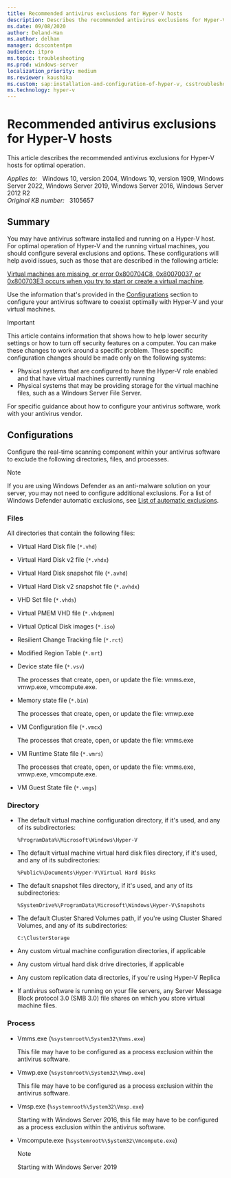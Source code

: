 ```yaml
---
title: Recommended antivirus exclusions for Hyper-V hosts
description: Describes the recommended antivirus exclusions for Hyper-V hosts. The purpose is for optimal operation of Hyper-V and the running virtual machines.
ms.date: 09/08/2020
author: Deland-Han
ms.author: delhan
manager: dcscontentpm
audience: itpro
ms.topic: troubleshooting
ms.prod: windows-server
localization_priority: medium
ms.reviewer: kaushika
ms.custom: sap:installation-and-configuration-of-hyper-v, csstroubleshoot
ms.technology: hyper-v
---
```

# Recommended antivirus exclusions for Hyper-V hosts

This article describes the recommended antivirus exclusions for Hyper-V hosts for optimal operation.

_Applies to:_ &nbsp; Windows 10, version 2004, Windows 10, version 1909, Windows Server 2022, Windows Server 2019, Windows Server 2016, Windows Server 2012 R2  
_Original KB number:_ &nbsp; 3105657

## Summary

You may have antivirus software installed and running on a Hyper-V host. For optimal operation of Hyper-V and the running virtual machines, you should configure several exclusions and options. These configurations will help avoid issues, such as those that are described in the following article:

[Virtual machines are missing, or error 0x800704C8, 0x80070037, or 0x800703E3 occurs when you try to start or create a virtual machine](https://support.microsoft.com/help/961804).

Use the information that's provided in the [Configurations](#configurations) section to configure your antivirus software to coexist optimally with Hyper-V and your virtual machines.

> [!IMPORTANT]
> This article contains information that shows how to help lower security settings or how to turn off security features on a computer. You can make these changes to work around a specific problem. These specific configuration changes should be made only on the following systems:
>
> - Physical systems that are configured to have the Hyper-V role enabled and that have virtual machines currently running
> - Physical systems that may be providing storage for the virtual machine files, such as a Windows Server File Server.

For specific guidance about how to configure your antivirus software, work with your antivirus vendor.

## Configurations

Configure the real-time scanning component within your antivirus software to exclude the following directories, files, and processes.

> [!NOTE]
> If you are using Windows Defender as an anti-malware solution on your server, you may not need to configure additional exclusions. For a list of Windows Defender automatic exclusions, see [List of automatic exclusions](/windows/security/threat-protection/windows-defender-antivirus/configure-server-exclusions-windows-defender-antivirus#list-of-automatic-exclusions).

### Files

All directories that contain the following files:

- Virtual Hard Disk file (`*.vhd`)

- Virtual Hard Disk v2 file (`*.vhdx`)

- Virtual Hard Disk snapshot file (`*.avhd`)

- Virtual Hard Disk v2 snapshot file (`*.avhdx`)

- VHD Set file (`*.vhds`)

- Virtual PMEM VHD file (`*.vhdpmem`)

- Virtual Optical Disk images (`*.iso`)

- Resilient Change Tracking file (`*.rct`)
- Modified Region Table (`*.mrt`)
- Device state file (`*.vsv`)

    The processes that create, open, or update the file: vmms.exe, vmwp.exe, vmcompute.exe.

- Memory state file (`*.bin`)

    The processes that create, open, or update the file: vmwp.exe

- VM Configuration file (`*.vmcx`)

    The processes that create, open, or update the file: vmms.exe

- VM Runtime State file (`*.vmrs`)

    The processes that create, open, or update the file: vmms.exe, vmwp.exe, vmcompute.exe.

- VM Guest State file (`*.vmgs`)

### Directory

- The default virtual machine configuration directory, if it's used, and any of its subdirectories:

    `%ProgramData%\Microsoft\Windows\Hyper-V`

- The default virtual machine virtual hard disk files directory, if it's used, and any of its subdirectories: 

    `%Public%\Documents\Hyper-V\Virtual Hard Disks`

- The default snapshot files directory, if it's used, and any of its subdirectories:

    `%SystemDrive%\ProgramData\Microsoft\Windows\Hyper-V\Snapshots`

- The default Cluster Shared Volumes path, if you're using Cluster Shared Volumes, and any of its subdirectories:

    `C:\ClusterStorage`

- Any custom virtual machine configuration directories, if applicable

- Any custom virtual hard disk drive directories, if applicable

- Any custom replication data directories, if you're using Hyper-V Replica

- If antivirus software is running on your file servers, any Server Message Block protocol 3.0 (SMB 3.0) file shares on which you store virtual machine files.

### Process

- Vmms.exe (`%systemroot%\System32\Vmms.exe`)

    This file may have to be configured as a process exclusion within the antivirus software.

- Vmwp.exe (`%systemroot%\System32\Vmwp.exe`)

    This file may have to be configured as a process exclusion within the antivirus software.

- Vmsp.exe (`%systemroot%\System32\Vmsp.exe`)

    Starting with Windows Server 2016, this file may have to be configured as a process exclusion within the antivirus software.

- Vmcompute.exe (`%systemroot%\System32\Vmcompute.exe`)

    > [!NOTE]
    > Starting with Windows Server 2019
